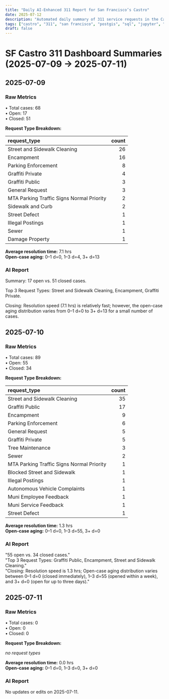 ```yaml
---
title: "Daily AI-Enhanced 311 Report for San Francisco’s Castro"
date: 2025-07-12
description: "Automated daily summary of 311 service requests in the Castro neighborhood using Python, SQL, PostGIS and the smollm2:1.7b model via a local chat API."
tags: ["castro", "311", "san francisco", "postgis", "sql", "jupyter", "ai", "smollm2", "chat-api"]
draft: false
---
```


# SF Castro 311 Dashboard Summaries (2025-07-09 → 2025-07-11)

## 2025-07-09

### Raw Metrics

• Total cases: 68  
• Open: 17  
• Closed: 51  

**Request Type Breakdown:**

| request_type                              |   count |
|:------------------------------------------|--------:|
| Street and Sidewalk Cleaning              |      26 |
| Encampment                                |      16 |
| Parking Enforcement                       |       8 |
| Graffiti Private                          |       4 |
| Graffiti Public                           |       3 |
| General Request                           |       3 |
| MTA Parking Traffic Signs Normal Priority |       2 |
| Sidewalk and Curb                         |       2 |
| Street Defect                             |       1 |
| Illegal Postings                          |       1 |
| Sewer                                     |       1 |
| Damage Property                           |       1 |

**Average resolution time:** 7.1 hrs  
**Open-case aging:** 0–1 d=0, 1–3 d=4, 3+ d=13

### AI Report

Summary: 17 open vs. 51 closed cases.

Top 3 Request Types: Street and Sidewalk Cleaning, Encampment, Graffiti Private.

Closing: Resolution speed (7.1 hrs) is relatively fast; however, the open-case aging distribution varies from 0–1 d=0 to 3+ d=13 for a small number of cases.

## 2025-07-10

### Raw Metrics

• Total cases: 89  
• Open: 55  
• Closed: 34  

**Request Type Breakdown:**

| request_type                              |   count |
|:------------------------------------------|--------:|
| Street and Sidewalk Cleaning              |      35 |
| Graffiti Public                           |      17 |
| Encampment                                |       9 |
| Parking Enforcement                       |       6 |
| General Request                           |       5 |
| Graffiti Private                          |       5 |
| Tree Maintenance                          |       3 |
| Sewer                                     |       2 |
| MTA Parking Traffic Signs Normal Priority |       1 |
| Blocked Street and Sidewalk               |       1 |
| Illegal Postings                          |       1 |
| Autonomous Vehicle Complaints             |       1 |
| Muni Employee Feedback                    |       1 |
| Muni Service Feedback                     |       1 |
| Street Defect                             |       1 |

**Average resolution time:** 1.3 hrs  
**Open-case aging:** 0–1 d=0, 1–3 d=55, 3+ d=0

### AI Report

"55 open vs. 34 closed cases."  
"Top 3 Request Types: Graffiti Public, Encampment, Street and Sidewalk Cleaning."  
"Closing: Resolution speed is 1.3 hrs; Open-case aging distribution varies between 0–1 d=0 (closed immediately), 1–3 d=55 (opened within a week), and 3+ d=0 (open for up to three days)."

## 2025-07-11

### Raw Metrics

• Total cases: 0  
• Open: 0  
• Closed: 0  

**Request Type Breakdown:**

*no request types*

**Average resolution time:** 0.0 hrs  
**Open-case aging:** 0–1 d=0, 1–3 d=0, 3+ d=0

### AI Report

No updates or edits on 2025-07-11.
